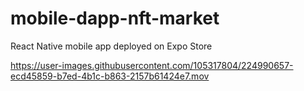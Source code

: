 # mobile-dapp-nft-market
React Native mobile app deployed on Expo Store


https://user-images.githubusercontent.com/105317804/224990657-ecd45859-b7ed-4b1c-b863-2157b61424e7.mov

